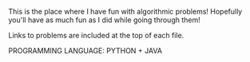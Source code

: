 This is the place where I have fun with algorithmic problems! Hopefully you'll have as much fun as I did while going through them!

Links to problems are included at the top of each file.

PROGRAMMING LANGUAGE: PYTHON + JAVA

